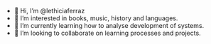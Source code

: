 - 👋 Hi, I’m @lethiciaferraz
- 👀 I’m interested in books, music, history and languages.
- 🌱 I’m currently learning how to analyse development of systems.
- 💞️ I’m looking to collaborate on learning processes and projects.
